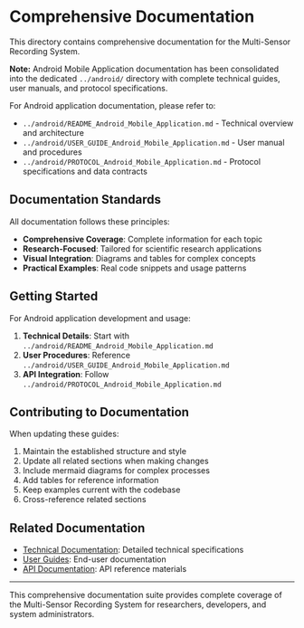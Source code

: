 # Comprehensive Documentation

This directory contains comprehensive documentation for the Multi-Sensor Recording System. 

**Note:** Android Mobile Application documentation has been consolidated into the dedicated `../android/` directory with complete technical guides, user manuals, and protocol specifications.

For Android application documentation, please refer to:
- `../android/README_Android_Mobile_Application.md` - Technical overview and architecture
- `../android/USER_GUIDE_Android_Mobile_Application.md` - User manual and procedures  
- `../android/PROTOCOL_Android_Mobile_Application.md` - Protocol specifications and data contracts

## Documentation Standards

All documentation follows these principles:

- **Comprehensive Coverage**: Complete information for each topic
- **Research-Focused**: Tailored for scientific research applications
- **Visual Integration**: Diagrams and tables for complex concepts
- **Practical Examples**: Real code snippets and usage patterns

## Getting Started

For Android application development and usage:
1. **Technical Details**: Start with `../android/README_Android_Mobile_Application.md`
2. **User Procedures**: Reference `../android/USER_GUIDE_Android_Mobile_Application.md`
3. **API Integration**: Follow `../android/PROTOCOL_Android_Mobile_Application.md`

## Contributing to Documentation

When updating these guides:

1. Maintain the established structure and style
2. Update all related sections when making changes
3. Include mermaid diagrams for complex processes
4. Add tables for reference information
5. Keep examples current with the codebase
6. Cross-reference related sections

## Related Documentation

- [Technical Documentation](../technical/): Detailed technical specifications
- [User Guides](../user-guides/): End-user documentation
- [API Documentation](../api/): API reference materials

---

This comprehensive documentation suite provides complete coverage of the Multi-Sensor Recording System for researchers, developers, and system administrators.